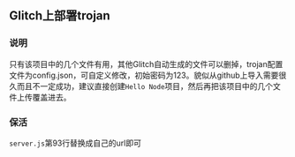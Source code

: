 ## Glitch上部署trojan
### 说明
只有该项目中的几个文件有用，其他Glitch自动生成的文件可以删掉，trojan配置文件为config.json，可自定义修改，初始密码为123。貌似从github上导入需要很久而且不一定成功，建议直接创建`Hello Node`项目，然后再把该项目中的几个文件上传覆盖进去。
### 保活
`server.js`第93行替换成自己的url即可
